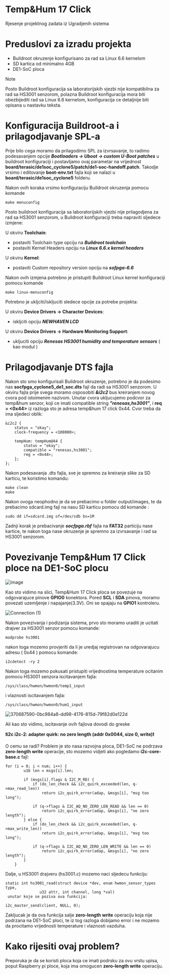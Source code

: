 # Temp&Hum 17 Click
Rjesenje projektnog zadata iz Ugradjenih sistema

# Preduslovi za izradu projekta
  - Buildroot okruzenje konfigurisano za rad sa Linux 6.6 kernelom
  - SD kartica od minimalno 4GB
  - DE1-SoC ploca
>[!NOTE]
> Posto Buildroot konfiguracija sa laboratorijskih vjezbi nije kompatibilna za rad sa HS3001 senzorom, polazna Buildroot konfiguracija mora biti obezbijediti rad sa Linux 6.6 kernelom, konfiguracija ce detaljnije biti opisana u nastavku teksta.

# Konfiguracija Buildroot-a i prilagodjavanje SPL-a
Prije bilo cega moramo da prilagodimo SPL za izvrsavanje, to radimo podesavanjem opcije ***Bootloaders -> Uboot -> custom U-Boot patches*** u buildroot konfiguraciji i postavljamo ovaj parametar na vrijednost  **board/terasic/de1soc_cyclone5/patch/de1-soc-handoff.patch**. Takodje vrsimo i editovanje **boot-env.txt** fajla koji se nalazi u  **board/terasic/de1soc_cyclone5** folderu.

Nakon ovih koraka vrsimo konfiguraciju Buildroot okruzenja pomocu komande 
```
make menuconfig
```
Posto buildroot konfiguracija sa laboratorijskih vjezbi nije prilagodjena za rad sa HS3001 senzorom, u Buildroot konfiguraciji treba napraviti sljedece izmjene:

  U okviru **Toolchain**:
   - postaviti Toolchain type opciju na **_Buildroot toolchain_**
   - postaviti Kernel Headers opciju na **_Linux 6.6.x kernel headers_**

  U okviru **Kernel**:
   - postaviti Custom repository version opciju na ***sofpga-6.6***

Nakon ovih izmjena potrebno je pristupiti Buildroot Linux kernel konfiguraciji pomocu komande
```
make linux-menuconfig
```
Potrebno je ukljciti/iskljuciti sledece opcije za potrebe projekta:

  U okviru **Device Drivers -> Character Devices**:
   - iskljciti opciju ***NEWHAVEN LCD***

  U okviru **Device Drivers -> Hardware Monitoring Support**:
   - ukljuciti opciju ***Renesas HS3001 humidity and temperature sensors*** ( kao modul <M> )

# Prilagodjavanje DTS fajla
Nakon sto smo konfigurisali Buildroot okruzenje, potrebno je da podesimo nas **socfpga_cyclone5_de1_soc.dts** fajl da radi sa HS3001 senzorom. U okviru fajla prije svega moramo osposobiti ***&i2c2*** bus kreiranjem novog cvora pod istoimenim nazivom. Unutar cvora ukljucujemo podcvor za temp&hum senzor, koji ce imati compatible string ***"renesas,hs3001"***, i **req = <0x44>** iz razloga sto je adresa temp&hum 17 click 0x44. Cvor treba da ima sljedeci oblik:
```
&i2c2 { 
    status = "okay";
	clock-frequency = <100000>;

    tempHum: tempHum@44 {
        status = "okay";
		compatible = "renesas,hs3001";
		reg = <0x44>;
	};
};
```
Nakon podesavanja .dts fajla, sve je spremno za kreiranje slike za SD karticu, te koristimo komandu:
```
make clean
make
```
Nakon ovoga neophodno je da se prebacimo u folder output/images, te da prebacimo sdcard.img fajl na nasu SD karticu pomocu dd komande : 
```
sudo dd if=sdcard.img of=/dev/sdb bs=1M
```
Zadnji korak je prebacivanje ***socfpga.rbf*** fajla na **FAT32** particiju nase kartice, te nakon toga nase okruzenje je spremno za izvrsavanje i rad sa HS3001 senzorom.


# Povezivanje Temp&Hum 17 Click ploce na DE1-SoC plocu

![image](https://github.com/user-attachments/assets/438289c6-b238-4a5b-be65-67dc97dd048b)

Kao sto vidimo na slici, Temp&Hum 17 Click ploca se povezuje na odgovarajuce pinove **GPIO0** konektora. Pored **SCL** i **SDA** pinova, moramo povezati uzemljenje i napajanje(3.3V). Oni se spajaju na **GPIO1** kontroleru. 


![Connection (1)](https://github.com/user-attachments/assets/1d5275e7-23d8-4521-8200-7299f6f8a3e4)

Nakon povezivanja i podizanja sistema, prvo sto moramo uraditi je ucitati drajver za HS3001 senzor pomocu komande:

```
modprobe hs3001
```

nakon toga mozemo provjeriti da li je uredjaj registrovan na odgovarajucu adresu ( 0x44 ) pomocu komande:

```
i2cdetect -ry 2
```

Nakon toga mozemo pokusati pristupiti vrijednostima temperature ocitanim pomocu HS3001 senzora iscitavanjem fajla: 

```
/sys/class/hwmon/hwmon0/temp1_input
```
i vlaznosti iscitavanjem fajla:

```
/sys/class/hwmon/hwmon0/hum1_input
```

![370687590-0bc984a8-dd98-4176-815d-79f82d0e122d](https://github.com/user-attachments/assets/b468bb64-2d16-4bcf-bde0-82b43c21edbd)


Ali kao sto vidimo, iscitavanje ovih fajlova dovodi do greske

**❗i2c i2c-2: adapter quirk: no zero length (addr 0x0044, size 0, write)❗** 

O cemu se radi? Problem je sto nasa razvojna ploca, DE1-SoC ne podrzava **zero-length write** operacije, sto mozemo vidjeti ako pogledamo **i2c-core-base.c** fajl: 

```
for (i = 0; i < num; i++) {
        u16 len = msgs[i].len;

        if (msgs[i].flags & I2C_M_RD) {
            if (do_len_check && i2c_quirk_exceeded(len, q->max_read_len))
                return i2c_quirk_error(adap, &msgs[i], "msg too long");

            if (q->flags & I2C_AQ_NO_ZERO_LEN_READ && len == 0)
                return i2c_quirk_error(adap, &msgs[i], "no zero length");
        } else {
            if (do_len_check && i2c_quirk_exceeded(len, q->max_write_len))
                return i2c_quirk_error(adap, &msgs[i], "msg too long");

            if (q->flags & I2C_AQ_NO_ZERO_LEN_WRITE && len == 0)
                return i2c_quirk_error(adap, &msgs[i], "no zero length");
        }
    }
```
Dalje, u HS3001 drajveru (hs3001.c) mozemo naci sljedecu funkciju:

```
static int hs3001_read(struct device *dev, enum hwmon_sensor_types type,
               u32 attr, int channel, long *val)
 unutar koje se poziva ova funkcija: 

i2c_master_send(client, NULL, 0);
```
Zakljucak je da ova funkcija salje **zero-length write** operaciju koja nije podrzana na DE1-SoC ploci, te iz tog razloga dobijamo error i ne mozemo da procitamo vrijednosti temperature i vlaznosti vazduha. 

# Kako rijesiti ovaj problem? 
Preporuka je da se koristi ploca koja ce imati podrsku za ovu vrstu upisa, poput Raspberry pi ploce, koja ima omogucen **zero-length write** operaciju.	
